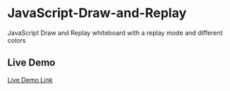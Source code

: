 # JavaScript-Draw-and-Replay
JavaScript Draw and Replay whiteboard with a replay mode and different colors

## Live Demo
[Live Demo Link](https://codepen.io/vitali-vitali/full/KKPoadm)
